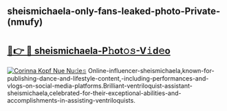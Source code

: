 ## sheismichaela-only-fans​-leaked-photo​-Private-(nmufy)


# <h2><a href="https://mediaupload.pro?title=sheismichaela&ref=git">🔗👉 🔴 sheismichaela-P𝚑ot𝚘𝚜-V𝚒d𝚎o</a></h2>

[![Corinna Kopf Nue Nu𝚍e𝚜](https://i.imgur.com/0qMVB7G.gif)](https://mediaupload.pro?title=sheismichaela&ref=git)
Online-influencer-sheismichaela,known-for-publishing-dance-and-lifestyle-content,-including-performances-and-vlogs-on-social-media-platforms.Brilliant-ventriloquist-assistant-sheismichaela,celebrated-for-their-exceptional-abilities-and-accomplishments-in-assisting-ventriloquists.  